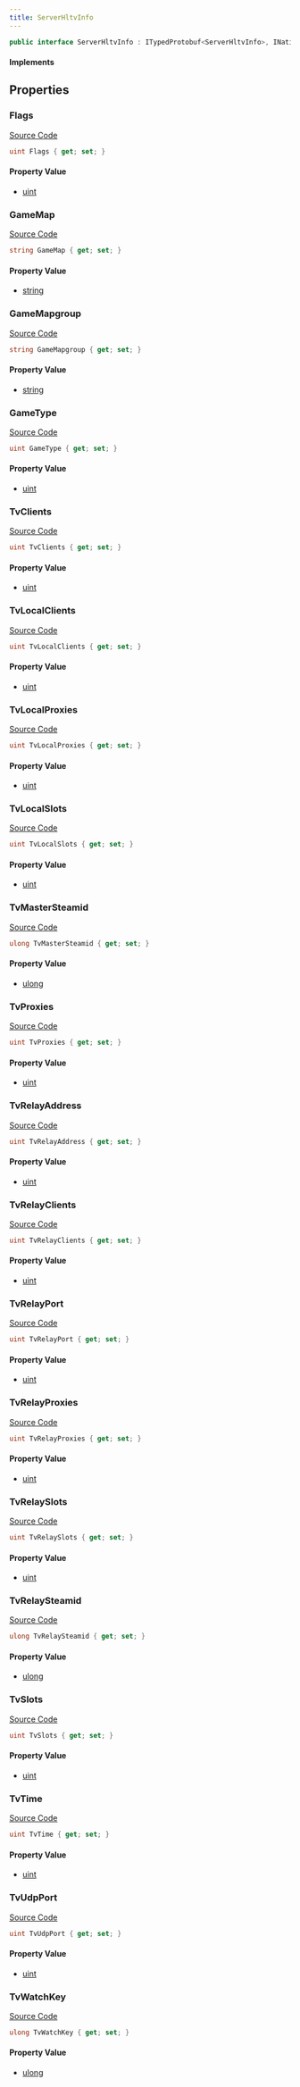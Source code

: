 ```yaml
---
title: ServerHltvInfo
---
```


```csharp
public interface ServerHltvInfo : ITypedProtobuf<ServerHltvInfo>, INativeHandle
```

#### Implements

## Properties

### Flags

[Source Code](https://github.com/swiftly-solution/swiftlys2/blob/main/managed/src/SwiftlyS2.Generated/Protobufs/Interfaces/ServerHltvInfo.cs#L70)

```csharp
uint Flags { get; set; }
```

#### Property Value

- [uint](https://learn.microsoft.com/dotnet/api/system.uint32)

### GameMap

[Source Code](https://github.com/swiftly-solution/swiftlys2/blob/main/managed/src/SwiftlyS2.Generated/Protobufs/Interfaces/ServerHltvInfo.cs#L37)

```csharp
string GameMap { get; set; }
```

#### Property Value

- [string](https://learn.microsoft.com/dotnet/api/system.string)

### GameMapgroup

[Source Code](https://github.com/swiftly-solution/swiftlys2/blob/main/managed/src/SwiftlyS2.Generated/Protobufs/Interfaces/ServerHltvInfo.cs#L34)

```csharp
string GameMapgroup { get; set; }
```

#### Property Value

- [string](https://learn.microsoft.com/dotnet/api/system.string)

### GameType

[Source Code](https://github.com/swiftly-solution/swiftlys2/blob/main/managed/src/SwiftlyS2.Generated/Protobufs/Interfaces/ServerHltvInfo.cs#L31)

```csharp
uint GameType { get; set; }
```

#### Property Value

- [uint](https://learn.microsoft.com/dotnet/api/system.uint32)

### TvClients

[Source Code](https://github.com/swiftly-solution/swiftlys2/blob/main/managed/src/SwiftlyS2.Generated/Protobufs/Interfaces/ServerHltvInfo.cs#L22)

```csharp
uint TvClients { get; set; }
```

#### Property Value

- [uint](https://learn.microsoft.com/dotnet/api/system.uint32)

### TvLocalClients

[Source Code](https://github.com/swiftly-solution/swiftlys2/blob/main/managed/src/SwiftlyS2.Generated/Protobufs/Interfaces/ServerHltvInfo.cs#L46)

```csharp
uint TvLocalClients { get; set; }
```

#### Property Value

- [uint](https://learn.microsoft.com/dotnet/api/system.uint32)

### TvLocalProxies

[Source Code](https://github.com/swiftly-solution/swiftlys2/blob/main/managed/src/SwiftlyS2.Generated/Protobufs/Interfaces/ServerHltvInfo.cs#L49)

```csharp
uint TvLocalProxies { get; set; }
```

#### Property Value

- [uint](https://learn.microsoft.com/dotnet/api/system.uint32)

### TvLocalSlots

[Source Code](https://github.com/swiftly-solution/swiftlys2/blob/main/managed/src/SwiftlyS2.Generated/Protobufs/Interfaces/ServerHltvInfo.cs#L43)

```csharp
uint TvLocalSlots { get; set; }
```

#### Property Value

- [uint](https://learn.microsoft.com/dotnet/api/system.uint32)

### TvMasterSteamid

[Source Code](https://github.com/swiftly-solution/swiftlys2/blob/main/managed/src/SwiftlyS2.Generated/Protobufs/Interfaces/ServerHltvInfo.cs#L40)

```csharp
ulong TvMasterSteamid { get; set; }
```

#### Property Value

- [ulong](https://learn.microsoft.com/dotnet/api/system.uint64)

### TvProxies

[Source Code](https://github.com/swiftly-solution/swiftlys2/blob/main/managed/src/SwiftlyS2.Generated/Protobufs/Interfaces/ServerHltvInfo.cs#L25)

```csharp
uint TvProxies { get; set; }
```

#### Property Value

- [uint](https://learn.microsoft.com/dotnet/api/system.uint32)

### TvRelayAddress

[Source Code](https://github.com/swiftly-solution/swiftlys2/blob/main/managed/src/SwiftlyS2.Generated/Protobufs/Interfaces/ServerHltvInfo.cs#L61)

```csharp
uint TvRelayAddress { get; set; }
```

#### Property Value

- [uint](https://learn.microsoft.com/dotnet/api/system.uint32)

### TvRelayClients

[Source Code](https://github.com/swiftly-solution/swiftlys2/blob/main/managed/src/SwiftlyS2.Generated/Protobufs/Interfaces/ServerHltvInfo.cs#L55)

```csharp
uint TvRelayClients { get; set; }
```

#### Property Value

- [uint](https://learn.microsoft.com/dotnet/api/system.uint32)

### TvRelayPort

[Source Code](https://github.com/swiftly-solution/swiftlys2/blob/main/managed/src/SwiftlyS2.Generated/Protobufs/Interfaces/ServerHltvInfo.cs#L64)

```csharp
uint TvRelayPort { get; set; }
```

#### Property Value

- [uint](https://learn.microsoft.com/dotnet/api/system.uint32)

### TvRelayProxies

[Source Code](https://github.com/swiftly-solution/swiftlys2/blob/main/managed/src/SwiftlyS2.Generated/Protobufs/Interfaces/ServerHltvInfo.cs#L58)

```csharp
uint TvRelayProxies { get; set; }
```

#### Property Value

- [uint](https://learn.microsoft.com/dotnet/api/system.uint32)

### TvRelaySlots

[Source Code](https://github.com/swiftly-solution/swiftlys2/blob/main/managed/src/SwiftlyS2.Generated/Protobufs/Interfaces/ServerHltvInfo.cs#L52)

```csharp
uint TvRelaySlots { get; set; }
```

#### Property Value

- [uint](https://learn.microsoft.com/dotnet/api/system.uint32)

### TvRelaySteamid

[Source Code](https://github.com/swiftly-solution/swiftlys2/blob/main/managed/src/SwiftlyS2.Generated/Protobufs/Interfaces/ServerHltvInfo.cs#L67)

```csharp
ulong TvRelaySteamid { get; set; }
```

#### Property Value

- [ulong](https://learn.microsoft.com/dotnet/api/system.uint64)

### TvSlots

[Source Code](https://github.com/swiftly-solution/swiftlys2/blob/main/managed/src/SwiftlyS2.Generated/Protobufs/Interfaces/ServerHltvInfo.cs#L19)

```csharp
uint TvSlots { get; set; }
```

#### Property Value

- [uint](https://learn.microsoft.com/dotnet/api/system.uint32)

### TvTime

[Source Code](https://github.com/swiftly-solution/swiftlys2/blob/main/managed/src/SwiftlyS2.Generated/Protobufs/Interfaces/ServerHltvInfo.cs#L28)

```csharp
uint TvTime { get; set; }
```

#### Property Value

- [uint](https://learn.microsoft.com/dotnet/api/system.uint32)

### TvUdpPort

[Source Code](https://github.com/swiftly-solution/swiftlys2/blob/main/managed/src/SwiftlyS2.Generated/Protobufs/Interfaces/ServerHltvInfo.cs#L13)

```csharp
uint TvUdpPort { get; set; }
```

#### Property Value

- [uint](https://learn.microsoft.com/dotnet/api/system.uint32)

### TvWatchKey

[Source Code](https://github.com/swiftly-solution/swiftlys2/blob/main/managed/src/SwiftlyS2.Generated/Protobufs/Interfaces/ServerHltvInfo.cs#L16)

```csharp
ulong TvWatchKey { get; set; }
```

#### Property Value

- [ulong](https://learn.microsoft.com/dotnet/api/system.uint64)

